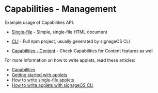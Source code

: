 # Capabilities - Management

Example usage of Capabilities API.

* [Single-file](singlefile-applet) - Simple, single-file HTML document
* [CLI](cli-applet) - Full npm project, usually generated by signageOS CLI

* [Capabilities - Content](https://github.com/signageos/applet-examples/tree/master/examples/content-js-api/capabilities-content) - Check Capabilities for Content features as well

For more information on how to write applets, read these articles:

* [Capabilities](https://developers.signageos.io/sdk/applet-basics#capabilities)
* [Getting started with applets](https://docs.signageos.io/hc/en-us/articles/4405068855570-Introduction-to-Applets)
* [How to write single-file applets](https://docs.signageos.io/hc/en-us/articles/4405011600274)
* [How to write applets with signageOS CLI](https://docs.signageos.io/hc/en-us/articles/4405070294674)
